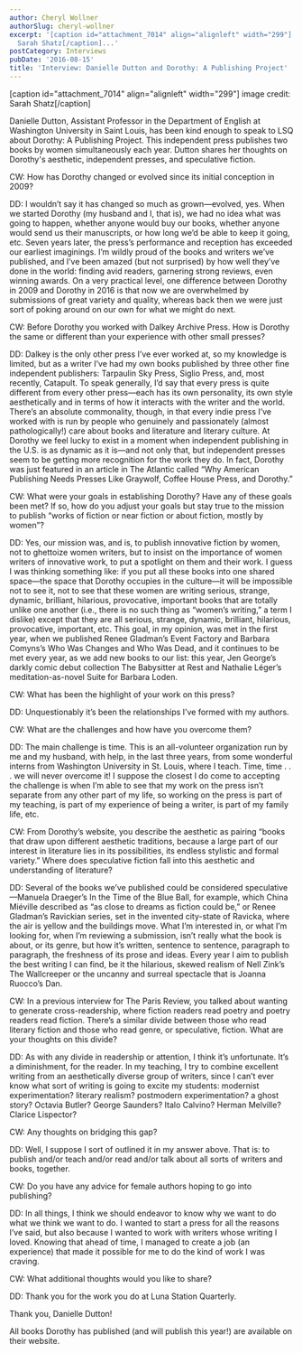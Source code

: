 ```yaml
---
author: Cheryl Wollner
authorSlug: cheryl-wollner
excerpt: '[caption id="attachment_7014" align="alignleft" width="299"] image credit:
  Sarah Shatz[/caption]...'
postCategory: Interviews
pubDate: '2016-08-15'
title: 'Interview: Danielle Dutton and Dorothy: A Publishing Project'
---
```

[caption id="attachment_7014" align="alignleft" width="299"] image credit: Sarah Shatz[/caption]

Danielle Dutton, Assistant Professor in the Department of English at Washington University in Saint Louis, has been kind enough to speak to LSQ about Dorothy: A Publishing Project. This independent press publishes two books by women simultaneously each year. Dutton shares her thoughts on Dorothy's aesthetic, independent presses, and speculative fiction.

CW: How has Dorothy changed or evolved since its initial conception in 2009?

DD: I wouldn’t say it has changed so much as grown—evolved, yes. When we started Dorothy (my husband and I, that is), we had no idea what was going to happen, whether anyone would buy our books, whether anyone would send us their manuscripts, or how long we’d be able to keep it going, etc. Seven years later, the press’s performance and reception has exceeded our earliest imaginings. I’m wildly proud of the books and writers we’ve published, and I’ve been amazed (but not surprised) by how well they’ve done in the world: finding avid readers, garnering strong reviews, even winning awards. On a very practical level, one difference between Dorothy in 2009 and Dorothy in 2016 is that now we are overwhelmed by submissions of great variety and quality, whereas back then we were just sort of poking around on our own for what we might do next.

CW: Before Dorothy you worked with Dalkey Archive Press. How is Dorothy the same or different than your experience with other small presses?

DD: Dalkey is the only other press I’ve ever worked at, so my knowledge is limited, but as a writer I’ve had my own books published by three other fine independent publishers: Tarpaulin Sky Press, Siglio Press, and, most recently, Catapult. To speak generally, I’d say that every press is quite different from every other press—each has its own personality, its own style aesthetically and in terms of how it interacts with the writer and the world. There’s an absolute commonality, though, in that every indie press I’ve worked with is run by people who genuinely and passionately (almost pathologically!) care about books and literature and literary culture. At Dorothy we feel lucky to exist in a moment when independent publishing in the U.S. is as dynamic as it is—and not only that, but independent presses seem to be getting more recognition for the work they do. In fact, Dorothy was just featured in an article in The Atlantic called “Why American Publishing Needs Presses Like Graywolf, Coffee House Press, and Dorothy.”

CW: What were your goals in establishing Dorothy? Have any of these goals been met? If so, how do you adjust your goals but stay true to the mission to publish “works of fiction or near fiction or about fiction, mostly by women”?

DD: Yes, our mission was, and is, to publish innovative fiction by women, not to ghettoize women writers, but to insist on the importance of women writers of innovative work, to put a spotlight on them and their work. I guess I was thinking something like: if you put all these books into one shared space—the space that Dorothy occupies in the culture—it will be impossible not to see it, not to see that these women are writing serious, strange, dynamic, brilliant, hilarious, provocative, important books that are totally unlike one another (i.e., there is no such thing as “women’s writing,” a term I dislike) except that they are all serious, strange, dynamic, brilliant, hilarious, provocative, important, etc. This goal, in my opinion, was met in the first year, when we published Renee Gladman’s Event Factory and Barbara Comyns’s Who Was Changes and Who Was Dead, and it continues to be met every year, as we add new books to our list: this year, Jen George’s darkly comic debut collection The Babysitter at Rest and Nathalie Léger’s meditation-as-novel Suite for Barbara Loden.

CW: What has been the highlight of your work on this press?

DD: Unquestionably it’s been the relationships I’ve formed with my authors.

CW: What are the challenges and how have you overcome them?

DD: The main challenge is time. This is an all-volunteer organization run by me and my husband, with help, in the last three years, from some wonderful interns from Washington University in St. Louis, where I teach. Time, time . . . we will never overcome it! I suppose the closest I do come to accepting the challenge is when I’m able to see that my work on the press isn’t separate from any other part of my life, so working on the press is part of my teaching, is part of my experience of being a writer, is part of my family life, etc.

CW: From Dorothy’s website, you describe the aesthetic as pairing “books that draw upon different aesthetic traditions, because a large part of our interest in literature lies in its possibilities, its endless stylistic and formal variety.” Where does speculative fiction fall into this aesthetic and understanding of literature?

DD: Several of the books we’ve published could be considered speculative—Manuela Draeger’s In the Time of the Blue Ball, for example, which China Miéville described as “as close to dreams as fiction could be,” or Renee Gladman’s Ravickian series, set in the invented city-state of Ravicka, where the air is yellow and the buildings move. What I’m interested in, or what I’m looking for, when I’m reviewing a submission, isn’t really what the book is about, or its genre, but how it’s written, sentence to sentence, paragraph to paragraph, the freshness of its prose and ideas. Every year I aim to publish the best writing I can find, be it the hilarious, skewed realism of Nell Zink’s The Wallcreeper or the uncanny and surreal spectacle that is Joanna Ruocco’s Dan.

CW: In a previous interview for The Paris Review, you talked about wanting to generate cross-readership, where fiction readers read poetry and poetry readers read fiction. There’s a similar divide between those who read literary fiction and those who read genre, or speculative, fiction. What are your thoughts on this divide?

DD: As with any divide in readership or attention, I think it’s unfortunate. It’s a diminishment, for the reader. In my teaching, I try to combine excellent writing from an aesthetically diverse group of writers, since I can’t ever know what sort of writing is going to excite my students: modernist experimentation? literary realism? postmodern experimentation? a ghost story? Octavia Butler? George Saunders? Italo Calvino? Herman Melville? Clarice Lispector?

CW: Any thoughts on bridging this gap?

DD: Well, I suppose I sort of outlined it in my answer above. That is: to publish and/or teach and/or read and/or talk about all sorts of writers and books, together.

CW: Do you have any advice for female authors hoping to go into publishing?

DD: In all things, I think we should endeavor to know why we want to do what we think we want to do. I wanted to start a press for all the reasons I’ve said, but also because I wanted to work with writers whose writing I loved. Knowing that ahead of time, I managed to create a job (an experience) that made it possible for me to do the kind of work I was craving.

CW: What additional thoughts would you like to share?

DD: Thank you for the work you do at Luna Station Quarterly.

Thank you, Danielle Dutton!

All books Dorothy has published (and will publish this year!) are available on their website.